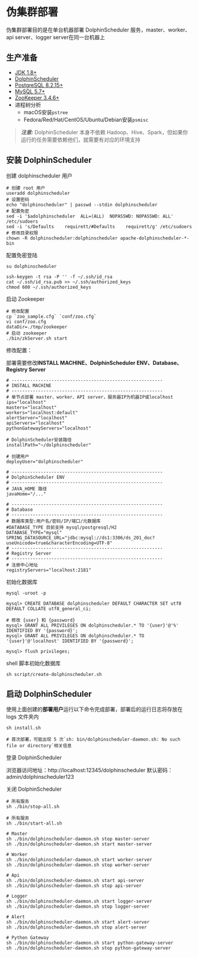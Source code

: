 # 伪集群部署

伪集群部署目的是在单台机器部署 DolphinScheduler 服务，master、worker、api server、logger server在同一台机器上

## 生产准备

* [JDK 1.8+](https://www.oracle.com/java/technologies/downloads/)
* [DolphinScheduler](https://dolphinscheduler.apache.org/zh-cn/download/download.html)
* [PostgreSQL 8.2.15+](https://www.postgresql.org/download/)
* [MySQL 5.7+](https://dev.mysql.com/downloads/mysql/)
* [ZooKeeper 3.4.6+](https://zookeeper.apache.org/releases.html)
* 进程树分析
  * macOS安装`pstree`
  * Fedora/Red/Hat/CentOS/Ubuntu/Debian安装`psmisc`

> **_注意:_** DolphinScheduler 本身不依赖 Hadoop、Hive、Spark，但如果你运行的任务需要依赖他们，就需要有对应的环境支持

## 安装 DolphinScheduler

创建 dolphinscheduler 用户

```shell
# 创建 root 用户
useradd dolphinscheduler
# 设置密码
echo "dolphinscheduler" | passwd --stdin dolphinscheduler
# 配置免密
sed -i '$adolphinscheduler  ALL=(ALL)  NOPASSWD: NOPASSWD: ALL' /etc/sudoers
sed -i 's/Defaults    requirett/#Defaults    requirett/g' /etc/sudoers
# 修改目录权限
chown -R dolphinscheduler:dolphinscheduler apache-dolphinscheduler-*-bin
```

配置免密登陆

```shell
su dolphinscheduler

ssh-keygen -t rsa -P '' -f ~/.ssh/id_rsa
cat ~/.ssh/id_rsa.pub >> ~/.ssh/authorized_keys
chmod 600 ~/.ssh/authorized_keys
```
启动 Zookeeper

```shell
# 修改配置
cp `zoo_sample.cfg` `conf/zoo.cfg`
vi conf/zoo.cfg
dataDir=./tmp/zookeeper
# 启动 zookeeper
./bin/zkServer.sh start
```


修改配置：

部署需要修改**INSTALL MACHINE、DolphinScheduler ENV、Database、Registry Server**

```shell
# ---------------------------------------------------------
# INSTALL MACHINE
# ---------------------------------------------------------
# 单节点部署 master、worker、API server，服务器IP为机器IP或localhost
ips="localhost"
masters="localhost"
workers="localhost:default"
alertServer="localhost"
apiServers="localhost"
pythonGatewayServers="localhost"

# DolphinScheduler安装路径
installPath="~/dolphinscheduler"

# 创建用户
deployUser="dolphinscheduler"

# ---------------------------------------------------------
# DolphinScheduler ENV
# ---------------------------------------------------------
# JAVA_HOME 路径
javaHome="/..."

# ---------------------------------------------------------
# Database
# ---------------------------------------------------------
# 数据库类型:用户名/密码/IP/端口/元数据库
#DATABASE_TYPE 目前支持 mysql/postgresql/H2
DATABASE_TYPE="mysql"
SPRING_DATASOURCE_URL="jdbc:mysql://ds1:3306/ds_201_doc?useUnicode=true&characterEncoding=UTF-8"
# ---------------------------------------------------------
# Registry Server
# ---------------------------------------------------------
# 注册中心地址
registryServers="localhost:2181"
```

初始化数据库

```shell
mysql -uroot -p

mysql> CREATE DATABASE dolphinscheduler DEFAULT CHARACTER SET utf8 DEFAULT COLLATE utf8_general_ci;

# 修改 {user} 和 {password}
mysql> GRANT ALL PRIVILEGES ON dolphinscheduler.* TO '{user}'@'%' IDENTIFIED BY '{password}';
mysql> GRANT ALL PRIVILEGES ON dolphinscheduler.* TO '{user}'@'localhost' IDENTIFIED BY '{password}';

mysql> flush privileges;
```

shell 脚本初始化数据库

```shell
sh script/create-dolphinscheduler.sh
```

## 启动 DolphinScheduler

使用上面创建的**部署用户**运行以下命令完成部署，部署后的运行日志将存放在 logs 文件夹内

```shell
sh install.sh

# 首次部署，可能出现 5 次`sh: bin/dolphinscheduler-daemon.sh: No such file or directory`相关信息
```

登录 DolphinScheduler

浏览器访问地址：http://localhost:12345/dolphinscheduler
默认密码：admin/dolphinscheduler123

关闭 DolphinScheduler

```shell
# 所有服务
sh ./bin/stop-all.sh

# 所有服务
sh ./bin/start-all.sh

# Master
sh ./bin/dolphinscheduler-daemon.sh stop master-server
sh ./bin/dolphinscheduler-daemon.sh start master-server

# Worker
sh ./bin/dolphinscheduler-daemon.sh start worker-server
sh ./bin/dolphinscheduler-daemon.sh stop worker-server

# Api
sh ./bin/dolphinscheduler-daemon.sh start api-server
sh ./bin/dolphinscheduler-daemon.sh stop api-server

# Logger
sh ./bin/dolphinscheduler-daemon.sh start logger-server
sh ./bin/dolphinscheduler-daemon.sh stop logger-server

# Alert
sh ./bin/dolphinscheduler-daemon.sh start alert-server
sh ./bin/dolphinscheduler-daemon.sh stop alert-server

# Python Gateway
sh ./bin/dolphinscheduler-daemon.sh start python-gateway-server
sh ./bin/dolphinscheduler-daemon.sh stop python-gateway-server
```
